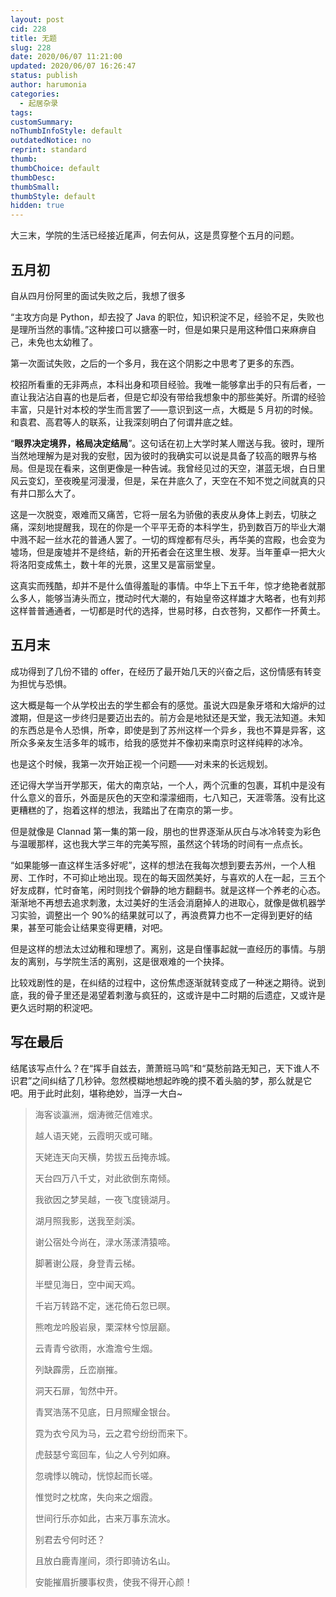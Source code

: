 ```yaml
---
layout: post
cid: 228
title: 无题
slug: 228
date: 2020/06/07 11:21:00
updated: 2020/06/07 16:26:47
status: publish
author: harumonia
categories:
  - 起居杂录
tags:
customSummary:
noThumbInfoStyle: default
outdatedNotice: no
reprint: standard
thumb:
thumbChoice: default
thumbDesc:
thumbSmall:
thumbStyle: default
hidden: true
---
```


大三末，学院的生活已经接近尾声，何去何从，这是贯穿整个五月的问题。

<!-- more -->

## 五月初

自从四月份阿里的面试失败之后，我想了很多

“主攻方向是 Python，却去投了 Java 的职位，知识积淀不足，经验不足，失败也是理所当然的事情。”这种接口可以搪塞一时，但是如果只是用这种借口来麻痹自己，未免也太幼稚了。

第一次面试失败，之后的一个多月，我在这个阴影之中思考了更多的东西。

校招所看重的无非两点，本科出身和项目经验。我唯一能够拿出手的只有后者，一直让我沾沾自喜的也是后者，但是它却没有带给我想象中的那些美好。所谓的经验丰富，只是针对本校的学生而言罢了——意识到这一点，大概是 5 月初的时候。和袁君、高君等人的联系，让我深刻明白了何谓井底之蛙。

“**眼界决定境界，格局决定结局**”。这句话在初上大学时某人赠送与我。彼时，理所当然地理解为是对我的安慰，因为彼时的我确实可以说是具备了较高的眼界与格局。但是现在看来，这倒更像是一种告诫。我曾经见过的天空，湛蓝无垠，白日里风云变幻，至夜晚星河漫漫，但是，呆在井底久了，天空在不知不觉之间就真的只有井口那么大了。

这是一次脱变，艰难而又痛苦，它将一层名为骄傲的表皮从身体上剥去，切肤之痛，深刻地提醒我，现在的你是一个平平无奇的本科学生，扔到数百万的毕业大潮中溅不起一丝水花的普通人罢了。一切的辉煌都有尽头，再华美的宫殿，也会变为墟场，但是废墟并不是终结，新的开拓者会在这里生根、发芽。当年董卓一把大火将洛阳变成焦土，数十年的光景，这里又是富丽堂皇。

这真实而残酷，却并不是什么值得羞耻的事情。中华上下五千年，惊才绝艳者就那么多人，能够当涛头而立，搅动时代大潮的，有始皇帝这样雄才大略者，也有刘邦这样普普通通者，一切都是时代的选择，世易时移，白衣苍狗，又都作一抔黄土。

## 五月末

成功得到了几份不错的 offer，在经历了最开始几天的兴奋之后，这份情感有转变为担忧与恐惧。

这大概是每一个从学校出去的学生都会有的感觉。虽说大四是象牙塔和大熔炉的过渡期，但是这一步终归是要迈出去的。前方会是地狱还是天堂，我无法知道。未知的东西总是令人恐惧，所幸，即使是到了苏州这样一个异乡，我也不算是异客，这所众多亲友生活多年的城市，给我的感觉并不像初来南京时这样纯粹的冰冷。

也是这个时候，我第一次开始正视一个问题——对未来的长远规划。

还记得大学当开学那天，偌大的南京站，一个人，两个沉重的包裹，耳机中是没有什么意义的音乐，外面是灰色的天空和濛濛细雨，七八知己，天涯零落。没有比这更糟糕的了，抱着这样的想法，我踏出了在南京的第一步。

但是就像是 Clannad 第一集的第一段，朋也的世界逐渐从灰白与冰冷转变为彩色与温暖那样，这也我大学三年的完美写照，虽然这个转场的时间有一点点长。

“如果能够一直这样生活多好呢”，这样的想法在我每次想到要去苏州，一个人租房、工作时，不可抑止地出现。现在的每天固然美好，与喜欢的人在一起，三五个好友成群，忙时奋笔，闲时则找个僻静的地方翻翻书。就是这样一个养老的心态。渐渐地不再想去追求刺激，太过美好的生活会消磨掉人的进取心，就像是做机器学习实验，调整出一个 90%的结果就可以了，再浪费算力也不一定得到更好的结果，甚至可能会让结果变得更糟，对吧。

但是这样的想法太过幼稚和理想了。离别，这是自懂事起就一直经历的事情。与朋友的离别，与学院生活的离别，这是很艰难的一个抉择。

比较戏剧性的是，在纠结的过程中，这份焦虑逐渐就转变成了一种迷之期待。说到底，我的骨子里还是渴望着刺激与疯狂的，这或许是中二时期的后遗症，又或许是更久远时期的积淀吧。

## 写在最后

结尾该写点什么？在“挥手自兹去，萧萧班马鸣”和“莫愁前路无知己，天下谁人不识君”之间纠结了几秒钟。忽然模糊地想起昨晚的摸不着头脑的梦，那么就是它吧。用于此时此刻，堪称绝妙，当浮一大白~

> 海客谈瀛洲，烟涛微茫信难求。
>
> 越人语天姥，云霞明灭或可睹。
>
> 天姥连天向天横，势拔五岳掩赤城。
>
> 天台四万八千丈，对此欲倒东南倾。
>
> 我欲因之梦吴越，一夜飞度镜湖月。
>
> 湖月照我影，送我至剡溪。
>
> 谢公宿处今尚在，渌水荡漾清猿啼。
>
> 脚著谢公屐，身登青云梯。
>
> 半壁见海日，空中闻天鸡。
>
> 千岩万转路不定，迷花倚石忽已暝。
>
> 熊咆龙吟殷岩泉，栗深林兮惊层巅。
>
> 云青青兮欲雨，水澹澹兮生烟。
>
> 列缺霹雳，丘峦崩摧。
>
> 洞天石扉，訇然中开。
>
> 青冥浩荡不见底，日月照耀金银台。
>
> 霓为衣兮风为马，云之君兮纷纷而来下。
>
> 虎鼓瑟兮鸾回车，仙之人兮列如麻。
>
> 忽魂悸以魄动，恍惊起而长嗟。
>
> 惟觉时之枕席，失向来之烟霞。
>
> 世间行乐亦如此，古来万事东流水。
>
> 别君去兮何时还？
>
> 且放白鹿青崖间，须行即骑访名山。
>
> 安能摧眉折腰事权贵，使我不得开心颜！
